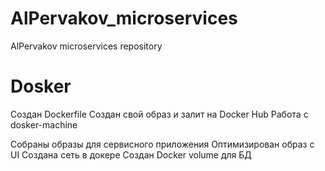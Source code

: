 # AlPervakov_microservices
AlPervakov microservices repository

# Dosker
Создан Dockerfile
Создан свой образ и залит на Docker Hub
Работа с dosker-machine

Собраны образы для сервисного приложения
Оптимизирован образ с UI
Создана сеть в докере
Создан Docker volume для БД

